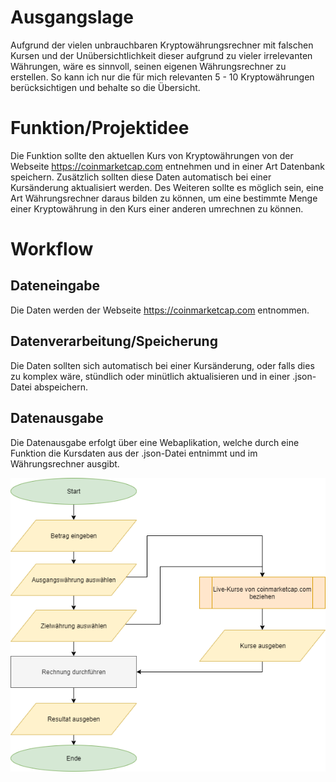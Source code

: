 # Ausgangslage
Aufgrund der vielen unbrauchbaren Kryptowährungsrechner mit falschen Kursen und der Unübersichtlichkeit dieser aufgrund zu vieler irrelevanten Währungen, wäre es sinnvoll, seinen eigenen Währungsrechner zu erstellen. So kann ich nur die für mich relevanten 5 - 10 Kryptowährungen berücksichtigen und behalte so die Übersicht.

# Funktion/Projektidee
Die Funktion sollte den aktuellen Kurs von Kryptowährungen von der Webseite https://coinmarketcap.com entnehmen und in einer Art Datenbank speichern. Zusätzlich sollten diese Daten automatisch bei einer Kursänderung aktualisiert werden. Des Weiteren sollte es möglich sein, eine Art Währungsrechner daraus bilden zu können, um eine bestimmte Menge einer Kryptowährung in den Kurs einer anderen umrechnen zu können.
# Workflow
## Dateneingabe
Die Daten werden der Webseite https://coinmarketcap.com entnommen.
## Datenverarbeitung/Speicherung
Die Daten sollten sich automatisch bei einer Kursänderung, oder falls dies zu komplex wäre, stündlich oder minütlich aktualisieren und in einer .json-Datei abspeichern.
## Datenausgabe
Die Datenausgabe erfolgt über eine Webaplikation, welche durch eine Funktion die Kursdaten aus der .json-Datei entnimmt und  im Währungsrechner ausgibt.

![alt text](https://github.com/amirpython/PROG2/blob/master/flowchart.png)